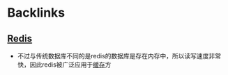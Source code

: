 
# Backlinks
## [Redis](<Redis.md>)
- 不过与传统数据库不同的是redis的数据库是存在内存中，所以读写速度非常快，因此redis被广泛应用于[缓存](<缓存.md>)方

